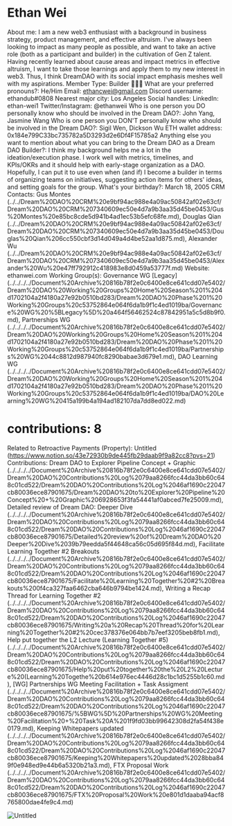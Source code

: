 # Ethan Wei

About me: I am a new web3 enthusiast with a background in business strategy, product management, and effective altruism. I've always been looking to impact as many people as possible, and want to take an active role (both as a participant and builder) in the cultivation of Gen Z talent. Having recently learned about cause areas and impact metrics in effective altruism, I want to take those learnings and apply them to my new interest in web3. Thus, I think DreamDAO with its social impact emphasis meshes well with my aspirations. 
Member Type: Builder 👷🏾‍♀️
What are your preferred pronouns?: He/Him
Email: ethancwei@gmail.com
Discord username: ethandub#0808
Nearest major city: Los Angeles
Social handles: LinkedIn: ethan-wei1
Twitter/Instagram: @ethanweii
Who is one person you DO personally know who should be involved in the Dream DAO?: John Yang, Jasmine Wang
Who is one person you DON'T personally know who should be involved in the Dream DAO?: Sigil Wen, Dickson Wu
ETH wallet address: 0x184e799C33bc735782a5D3293d2e6Df4F15785a2
Anything else you want to mention about what you can bring to the Dream DAO as a Dream DAO Builder?: I think my background helps me a lot in the ideation/execution phase. I work well with metrics, timelines, and KPIs/OKRs and it should help with early-stage organization as a DAO. Hopefully, I can put it to use even when (and if) I become a builder in terms of organizing teams on initiatives, suggesting action items for others' ideas, and setting goals for the group. 
What's your birthday?: March 18, 2005
CRM Contacts: Gus Montes (../../Dream%20DAO%20CRM%20e9bf94ac988e4a09ac50842af02e63cf/Dream%20DAO%20CRM%207340609ec50e4d7a9b3aa35d45be0453/Gus%20Montes%20e85bc8cde5d941b4ad1ec53b5efc68fe.md), Douglas Qian (../../Dream%20DAO%20CRM%20e9bf94ac988e4a09ac50842af02e63cf/Dream%20DAO%20CRM%207340609ec50e4d7a9b3aa35d45be0453/Douglas%20Qian%206cc550cbf3d14d049a4d4be52aa1d875.md), Alexander Wu (../../Dream%20DAO%20CRM%20e9bf94ac988e4a09ac50842af02e63cf/Dream%20DAO%20CRM%207340609ec50e4d7a9b3aa35d45be0453/Alexander%20Wu%20e47ff792912c418983e8d0459a53777f.md)
Website: ethanwei.com
Working Group(s): Governance WG [Legacy] (../../../../Document%20Archive%20816b78f2e0c6400e8ce641cdd07e5402/Dream%20DAO%20Working%20Groups%20Home%20Season%201%204d1702104a2f4180a27e92b0510bd283/Dream%20DAO%20Phase%201%20Working%20Groups%20c53752864e064f6da1b9f1c4ed1019ba/Governance%20WG%20%5BLegacy%5D%20a464f56462524c87842951a5c5d8b9f0.md), Partnerships WG (../../../../Document%20Archive%20816b78f2e0c6400e8ce641cdd07e5402/Dream%20DAO%20Working%20Groups%20Home%20Season%201%204d1702104a2f4180a27e92b0510bd283/Dream%20DAO%20Phase%201%20Working%20Groups%20c53752864e064f6da1b9f1c4ed1019ba/Partnerships%20WG%2044c8812d987940fc8290babae3d679e1.md), DAO Learning WG (../../../../Document%20Archive%20816b78f2e0c6400e8ce641cdd07e5402/Dream%20DAO%20Working%20Groups%20Home%20Season%201%204d1702104a2f4180a27e92b0510bd283/Dream%20DAO%20Phase%201%20Working%20Groups%20c53752864e064f6da1b9f1c4ed1019ba/DAO%20Learning%20WG%20415a199b4a194ad182107da7dd8ed022.md)
# contributions: 8
Related to Retroactive Payments (Property): Untitled (https://www.notion.so/43e72930b9de445fb29daab9f9a82cc8?pvs=21)
Contributions: Dream DAO to Explorer Pipeline Concept + Graphic (../../../../Document%20Archive%20816b78f2e0c6400e8ce641cdd07e5402/Dream%20DAO%20Contributions%20Log%2079aa8266fcc44da3bb60c648c01cd522/Dream%20DAO%20Contributions%20Log%2046af1690c22047cb80036ece87901675/Dream%20DAO%20to%20Explorer%20Pipeline%20Concept%20+%20Graphic%206928653f3fa54441af0abced7fe25009.md), Detailed review of Dream DAO: Deeper Dive (../../../../Document%20Archive%20816b78f2e0c6400e8ce641cdd07e5402/Dream%20DAO%20Contributions%20Log%2079aa8266fcc44da3bb60c648c01cd522/Dream%20DAO%20Contributions%20Log%2046af1690c22047cb80036ece87901675/Detailed%20review%20of%20Dream%20DAO%20Deeper%20Dive%2039b79eedda5f44648ca56c05d695f84d.md), Facilitate Learning Together #2 Breakouts (../../../../Document%20Archive%20816b78f2e0c6400e8ce641cdd07e5402/Dream%20DAO%20Contributions%20Log%2079aa8266fcc44da3bb60c648c01cd522/Dream%20DAO%20Contributions%20Log%2046af1690c22047cb80036ece87901675/Facilitate%20Learning%20Together%20#2%20Breakouts%200f4ca327faa6462cba646b9794be1424.md), Writing a Recap Thread for Learning Together #2 (../../../../Document%20Archive%20816b78f2e0c6400e8ce641cdd07e5402/Dream%20DAO%20Contributions%20Log%2079aa8266fcc44da3bb60c648c01cd522/Dream%20DAO%20Contributions%20Log%2046af1690c22047cb80036ece87901675/Writing%20a%20Recap%20Thread%20for%20Learning%20Together%20#2%20cec378376e064bb7b7eef3205beb8fb1.md), Help put together the L2 Lecture (Learning Together #5) (../../../../Document%20Archive%20816b78f2e0c6400e8ce641cdd07e5402/Dream%20DAO%20Contributions%20Log%2079aa8266fcc44da3bb60c648c01cd522/Dream%20DAO%20Contributions%20Log%2046af1690c22047cb80036ece87901675/Help%20put%20together%20the%20L2%20Lecture%20(Learning%20Togethe%20b614e976ec4446d28c1bc1d5255b1c60.md), [WG] Partnerships WG Meeting Facilitation + Task Assigment (../../../../Document%20Archive%20816b78f2e0c6400e8ce641cdd07e5402/Dream%20DAO%20Contributions%20Log%2079aa8266fcc44da3bb60c648c01cd522/Dream%20DAO%20Contributions%20Log%2046af1690c22047cb80036ece87901675/%5BWG%5D%20Partnerships%20WG%20Meeting%20Facilitation%20+%20Task%20A%201f9fd03bb99642308d2fa54f438e0179.md), Keeping Whitepapers updated (../../../../Document%20Archive%20816b78f2e0c6400e8ce641cdd07e5402/Dream%20DAO%20Contributions%20Log%2079aa8266fcc44da3bb60c648c01cd522/Dream%20DAO%20Contributions%20Log%2046af1690c22047cb80036ece87901675/Keeping%20Whitepapers%20updated%2028bba849f0e948ed9e44b6a5320b21a3.md), FTX Proposal Work (../../../../Document%20Archive%20816b78f2e0c6400e8ce641cdd07e5402/Dream%20DAO%20Contributions%20Log%2079aa8266fcc44da3bb60c648c01cd522/Dream%20DAO%20Contributions%20Log%2046af1690c22047cb80036ece87901675/FTX%20Proposal%20Work%20e801d1daaba94acf8765800dae4fe9c4.md)

![Untitled](../../Dream%20DAO%20Voting%20Member%20List%201790792012994a419257db8f8a7807ff/%5BS2%5D%20Dream%20DAO%20Founding%20Voting%20Member%20List%202c05a57dde504a87a8ced236cce0b149/Ethan%20Wei%201da9ab67a4f8461ebe60e83ece99b8ec/Untitled.png)
